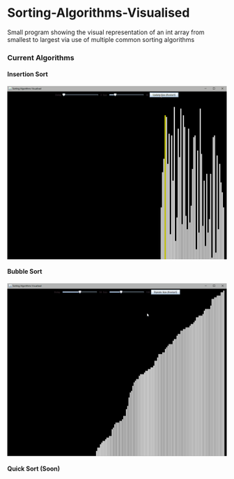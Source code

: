 # Sorting-Algorithms-Visualised
Small program showing the visual representation of an int array from smallest to largest via use of multiple common sorting algorithms

### Current Algorithms
#### Insertion Sort
 <p align="center">
  <img src="images/IncersionSort.gif" align="center">
</p>

#### Bubble Sort
 <p align="center">
  <img src="images/BubbleSort.gif" align="center">
</p>

 #### Quick Sort (Soon)
